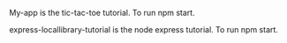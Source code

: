 My-app is the tic-tac-toe tutorial. To run npm start.

express-locallibrary-tutorial is the node express tutorial. To run npm start.
